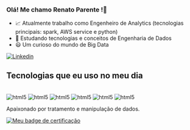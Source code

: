  ### Olá! Me chamo Renato Parente !👋
 * 📈​ Atualmente trabalho como Engenheiro de Analytics (tecnologias principais: spark, AWS service e python)
 * 📗​ Estudando tecnologias e conceitos de Engenharia de Dados
 * 😃 Um curioso do mundo de Big Data
   
 [![Linkedin](https://img.shields.io/badge/LinkedIn-0077B5?style=for-the-badge&logo=linkedin&logoColor=white)](https://www.linkedin.com/in/renato-assis-schiavon-parente-a323011b3/)

 ## Tecnologias que eu uso no meu dia
 <div style = "display: inline_block"><br/>
  <img align = "center" alt ="html5" src = "https://img.shields.io/badge/Python-3776AB?style=for-the-badge&logo=python&logoColor=white" />
  <img align = "center" alt ="html5" src = "https://img.shields.io/badge/Databricks-FF3621?style=for-the-badge&logo=Databricks&logoColor=white" />  
  <img align = "center" alt ="html5" src = "https://img.shields.io/badge/Amazon_AWS-FF9900?style=for-the-badge&logo=amazonaws&logoColor=white" />  
  <img align = "center" alt ="html5" src = "https://img.shields.io/badge/Spark%20AR-FF5C83?style=for-the-badge&logo=Spark AR&logoColor=white" />  
  <img align = "center" alt ="html5" src = "https://img.shields.io/badge/MongoDB-4EA94B?style=for-the-badge&logo=mongodb&logoColor=white" />  
  <img align = "center" alt ="html5" src = "https://img.shields.io/badge/Microsoft%20SQL%20Server-CC2927?style=for-the-badge&logo=microsoft%20sql%20server&logoColor=white" />   
 </div>



Apaixonado por tratamento e manipulação de dados.

[![Meu badge de certificação](https://images.credly.com/size/110x110/images/3151b077-3f06-49e8-b319-e4ef69bb19ec/image.png)](https://www.credly.com/badges/1d54ec16-4c46-42bf-9778-8368611ae961)
